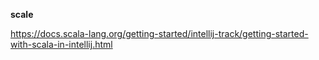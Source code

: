 **scale**

https://docs.scala-lang.org/getting-started/intellij-track/getting-started-with-scala-in-intellij.html